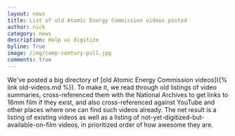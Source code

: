 ```yaml
---
layout: news
title: List of old Atomic Energy Commission videos posted
author: nick
category: news
description: Help us digitize
byline: True
image: /img/camp-century-pull.jpg
comments: true
---
```


<div class="row">
<div class="col-md-8" markdown="1">

We've posted a big directory of [old Atomic Energy Commission videos]({% link
old-videos.md %}). To make it, we read through old listings of video summaries,
cross-referenced them with the National Archives to get links to 16mm film if
they exist, and also cross-referenced against YouTube and other places where one
can find such videos already. The net result is a listing of existing videos as
well as a listing of not-yet-digitized-but-available-on-film videos, in
prioritized order of how awesome they are.

</div></div>

